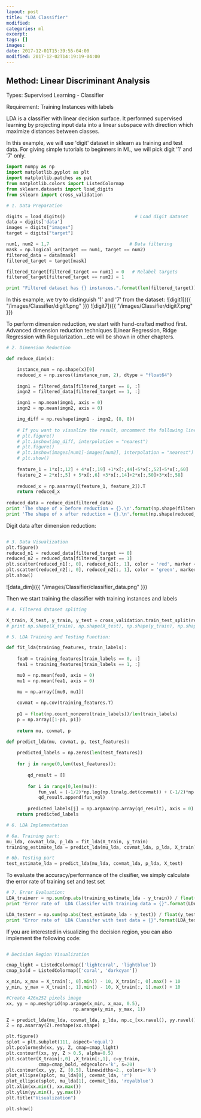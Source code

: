 ```yaml
---
layout: post
title: "LDA Classifier"
modified:
categories: ml
excerpt:
tags: []
images:
date: 2017-12-01T15:39:55-04:00
modified: 2017-12-02T14:19:19-04:00
---
```


## Method:       Linear Discriminant Analysis

Types:        Supervised Learning - Classifier

Requirement:  Training Instances with labels

LDA is a classifier with linear decision surface. It performed supervised learning by projecting input data into a linear subspace with direction which maximize distances between classes.

In this example, we will use 'digit' dataset in sklearn as training and test data. For giving simple tutorials to beginners in ML, we will pick digit '1' and '7' only.

```python
import numpy as np
import matplotlib.pyplot as plt
import matplotlib.patches as pat
from matplotlib.colors import ListedColormap
from sklearn.datasets import load_digits
from sklearn import cross_validation

# 1. Data Preparation

digits = load_digits()                          # Load digit dataset
data = digits['data']
images = digits["images"]
target = digits["target"]

num1, num2 = 1,7                              # Data filtering
mask = np.logical_or(target == num1, target == num2)
filtered_data = data[mask]
filtered_target = target[mask]

filtered_target[filtered_target == num1] = 0   # Relabel targets
filtered_target[filtered_target == num2] = 1

print "Filtered dataset has {} instances.".format(len(filtered_target))
```

In this example, we try to distinguish '1' and '7' from the dataset:
![digit1]({{ "/images/Classifier/digit1.png" }})
![digit7]({{ "/images/Classifier/digit7.png" }})

To perform dimension reduction, we start with hand-crafted method first. Advanced dimension reduction techniques (Linear Regression, Ridge Regression with Regularization...etc will be shown in other chapters. 

```python
# 2. Dimension Reduction

def reduce_dim(x):

    instance_num = np.shape(x)[0]
    reduced_x = np.zeros((instance_num, 2), dtype = "float64")
    
    imgn1 = filtered_data[filtered_target == 0, :]
    imgn2 = filtered_data[filtered_target == 1, :]

    imgn1 = np.mean(imgn1, axis = 0)
    imgn2 = np.mean(imgn2, axis = 0)

    img_diff = np.reshape(imgn1 - imgn2, (8, 8))
    
    # If you want to visualize the result, uncomment the following lines:
    # plt.figure()
    # plt.imshow(img_diff, interpolation = "nearest")   
    # plt.figure()
    # plt.imshow(images[num1]-images[num2], interpolation = "nearest")    
    # plt.show()
    
    feature_1 = 1*x[:,12] + 4*x[:,19] +1*x[:,44]+5*x[:,52]+5*x[:,60]
    feature_2 = 2*x[:,5] + 5*x[:,6] +3*x[:,14]+2*x[:,50]+3*x[:,58]
    
    reduced_x = np.asarray([feature_1, feature_2]).T
    return reduced_x
    
reduced_data = reduce_dim(filtered_data)    
print 'The shape of x before reduction = {}.\n'.format(np.shape(filtered_data))
print 'The shape of x after reduction = {}.\n'.format(np.shape(reduced_data))
```
Digit data after dimension reduction:

```python

# 3. Data Visualization
plt.figure()
reduced_n1 = reduced_data[filtered_target == 0]
reduced_n2 = reduced_data[filtered_target == 1]
plt.scatter(reduced_n1[:, 0], reduced_n1[:, 1], color = 'red', marker = 'x')
plt.scatter(reduced_n2[:, 0], reduced_n2[:, 1], color = 'green', marker = '.')
plt.show()
```

![data_dim]({{ "/images/Classifier/classifier_data.png" }})

Then we start training the classifier with training instances and labels

```python
# 4. Filtered dataset spliting

X_train, X_test, y_train, y_test = cross_validation.train_test_split(reduced_data, filtered_target, test_size = 0.4, random_state = 0)
# print np.shape(X_train), np.shape(X_test), np.shape(y_train), np.shape(y_test)

# 5. LDA Training and Testing Function:

def fit_lda(training_features, train_labels):
    
    fea0 = training_features[train_labels == 0, :]
    fea1 = training_features[train_labels == 1, :]

    mu0 = np.mean(fea0, axis = 0)
    mu1 = np.mean(fea1, axis = 0)

    mu = np.array([mu0, mu1])
    
    covmat = np.cov(training_features.T)
    
    p1 = float(np.count_nonzero(train_labels))/len(train_labels)
    p = np.array([1-p1, p1])
    
    return mu, covmat, p

def predict_lda(mu, covmat, p, test_features):
    
    predicted_labels = np.zeros(len(test_features))
    
    for j in range(0,len(test_features)):
        
        qd_result = []
        
        for i in range(0,len(mu)):
            fun_val = (-1/2)*np.log(np.linalg.det(covmat)) + (-1/2)*np.dot(np.dot((test_features[j] - mu[i]),np.linalg.inv(covmat)),(test_features[j] - mu[i]).T) + np.log(p[i])
            qd_result.append(fun_val)
        
        predicted_labels[j] = np.argmax(np.array(qd_result), axis = 0)     
    return predicted_labels

# 6. LDA Implementation

# 6a. Training part:
mu_lda, covmat_lda, p_lda = fit_lda(X_train, y_train)  
training_estimate_lda = predict_lda(mu_lda, covmat_lda, p_lda, X_train)

# 6b. Testing part
test_estimate_lda = predict_lda(mu_lda, covmat_lda, p_lda, X_test)
```
To evaluate the accuracy/performance of the clssifier, we simply calculate the error rate of training set and test set

```python
# 7. Error Evaluation:
LDA_trainerr = np.sum(np.abs(training_estimate_lda - y_train)) / float(y_train.shape[0])
print "Error rate of  LDA Classifer with training data = {}".format(LDA_trainerr)

LDA_testerr = np.sum(np.abs(test_estimate_lda - y_test)) / float(y_test.shape[0])
print "Error rate of  LDA Classifer with test data = {}".format(LDA_testerr)
```

If you are interested in visualizing the decision region, you can also implement the following code:

```python

# Decision Region Visualization

cmap_light = ListedColormap(['lightcoral', 'lightblue'])
cmap_bold = ListedColormap(['coral', 'darkcyan'])

x_min, x_max = X_train[:, 0].min() - 10, X_train[:, 0].max() + 10
y_min, y_max = X_train[:, 1].min() - 10, X_train[:, 1].max() + 10

#Create 426x252 pixels image
xx, yy = np.meshgrid(np.arange(x_min, x_max, 0.5),
                         np.arange(y_min, y_max, 1))

Z = predict_lda(mu_lda, covmat_lda, p_lda, np.c_[xx.ravel(), yy.ravel()])
Z = np.asarray(Z).reshape(xx.shape)

plt.figure()
splot = plt.subplot(111, aspect='equal')
plt.pcolormesh(xx, yy, Z, cmap=cmap_light)
plt.contourf(xx, yy, Z > 0.5, alpha=0.5)
plt.scatter(X_train[:,0] ,X_train[:,1], c=y_train, 
            cmap=cmap_bold, edgecolor='k', s=20)
plt.contour(xx, yy, Z, [0.5], linewidths=2., colors='k')
plot_ellipse(splot, mu_lda[0], covmat_lda, 'r')
plot_ellipse(splot, mu_lda[1], covmat_lda, 'royalblue')
plt.xlim(xx.min(), xx.max())
plt.ylim(yy.min(), yy.max())
plt.title("Visualization")

plt.show()
```
